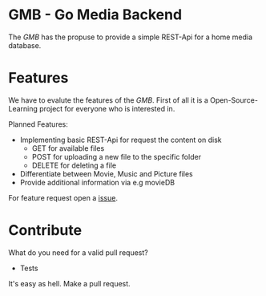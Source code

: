 # GMB - Go Media Backend

The *GMB* has the propuse to provide a simple REST-Api for a home media database. 

# Features

We have to evalute the features of the *GMB*. First of all it is a Open-Source-Learning project for everyone who is interested in. 

Planned Features: 
- Implementing basic REST-Api for request the content on disk
	- GET for available files
	- POST for uploading a new file to the specific folder
	- DELETE for deleting a file
- Differentiate between Movie, Music and Picture files
- Provide additional information via e.g movieDB

For feature request open a [issue](https://github.com/loose11/gmb/issues).

# Contribute

What do you need for a valid pull request?
- Tests

It's easy as hell. Make a pull request. 

